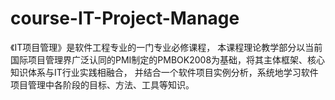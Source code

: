 # course-IT-Project-Manage

《IT项目管理》是软件工程专业的一门专业必修课程，
本课程理论教学部分以当前国际项目管理界广泛认同的PMI制定的PMBOK2008为基础，将其主体框架、核心知识体系与IT行业实践相融合，
并结合一个软件项目实例分析，系统地学习软件项目管理中各阶段的目标、方法、工具等知识。
